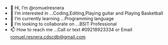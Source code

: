 - 👋 Hi, I’m @romuelresnera
- 👀 I’m interested in ...Coding,Editing,Playing guitar and Playing Basketball
- 🌱 I’m currently learning ...Programming language
- 💞️ I’m looking to collaborate on ...BSIT Professional
- 📫 How to reach me ...Call or text #09218923334 or Email romuel.resnera.cdscdb@gmail.com

<!---
romuelresnera/romuelresnera is a ✨ special ✨ repository because its `README.md` (this file) appears on your GitHub profile.
You can click the Preview link to take a look at your changes.
--->
